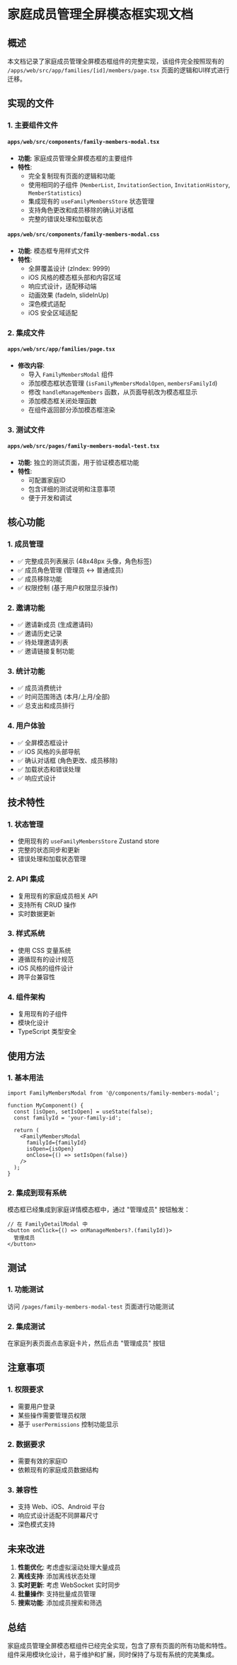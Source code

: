 # 家庭成员管理全屏模态框实现文档

## 概述

本文档记录了家庭成员管理全屏模态框组件的完整实现，该组件完全按照现有的 `/apps/web/src/app/families/[id]/members/page.tsx` 页面的逻辑和UI样式进行迁移。

## 实现的文件

### 1. 主要组件文件

#### `apps/web/src/components/family-members-modal.tsx`
- **功能**: 家庭成员管理全屏模态框的主要组件
- **特性**:
  - 完全复制现有页面的逻辑和功能
  - 使用相同的子组件 (`MemberList`, `InvitationSection`, `InvitationHistory`, `MemberStatistics`)
  - 集成现有的 `useFamilyMembersStore` 状态管理
  - 支持角色更改和成员移除的确认对话框
  - 完整的错误处理和加载状态

#### `apps/web/src/components/family-members-modal.css`
- **功能**: 模态框专用样式文件
- **特性**:
  - 全屏覆盖设计 (zIndex: 9999)
  - iOS 风格的模态框头部和内容区域
  - 响应式设计，适配移动端
  - 动画效果 (fadeIn, slideInUp)
  - 深色模式适配
  - iOS 安全区域适配

### 2. 集成文件

#### `apps/web/src/app/families/page.tsx`
- **修改内容**:
  - 导入 `FamilyMembersModal` 组件
  - 添加模态框状态管理 (`isFamilyMembersModalOpen`, `membersFamilyId`)
  - 修改 `handleManageMembers` 函数，从页面导航改为模态框显示
  - 添加模态框关闭处理函数
  - 在组件返回部分添加模态框渲染

### 3. 测试文件

#### `apps/web/src/pages/family-members-modal-test.tsx`
- **功能**: 独立的测试页面，用于验证模态框功能
- **特性**:
  - 可配置家庭ID
  - 包含详细的测试说明和注意事项
  - 便于开发和调试

## 核心功能

### 1. 成员管理
- ✅ 完整成员列表展示 (48x48px 头像，角色标签)
- ✅ 成员角色管理 (管理员 ↔ 普通成员)
- ✅ 成员移除功能
- ✅ 权限控制 (基于用户权限显示操作)

### 2. 邀请功能
- ✅ 邀请新成员 (生成邀请码)
- ✅ 邀请历史记录
- ✅ 待处理邀请列表
- ✅ 邀请链接复制功能

### 3. 统计功能
- ✅ 成员消费统计
- ✅ 时间范围筛选 (本月/上月/全部)
- ✅ 总支出和成员排行

### 4. 用户体验
- ✅ 全屏模态框设计
- ✅ iOS 风格的头部导航
- ✅ 确认对话框 (角色更改、成员移除)
- ✅ 加载状态和错误处理
- ✅ 响应式设计

## 技术特性

### 1. 状态管理
- 使用现有的 `useFamilyMembersStore` Zustand store
- 完整的状态同步和更新
- 错误处理和加载状态管理

### 2. API 集成
- 复用现有的家庭成员相关 API
- 支持所有 CRUD 操作
- 实时数据更新

### 3. 样式系统
- 使用 CSS 变量系统
- 遵循现有的设计规范
- iOS 风格的组件设计
- 跨平台兼容性

### 4. 组件架构
- 复用现有的子组件
- 模块化设计
- TypeScript 类型安全

## 使用方法

### 1. 基本用法

```tsx
import FamilyMembersModal from '@/components/family-members-modal';

function MyComponent() {
  const [isOpen, setIsOpen] = useState(false);
  const familyId = 'your-family-id';

  return (
    <FamilyMembersModal
      familyId={familyId}
      isOpen={isOpen}
      onClose={() => setIsOpen(false)}
    />
  );
}
```

### 2. 集成到现有系统

模态框已经集成到家庭详情模态框中，通过 "管理成员" 按钮触发：

```tsx
// 在 FamilyDetailModal 中
<button onClick={() => onManageMembers?.(familyId)}>
  管理成员
</button>
```

## 测试

### 1. 功能测试
访问 `/pages/family-members-modal-test` 页面进行功能测试

### 2. 集成测试
在家庭列表页面点击家庭卡片，然后点击 "管理成员" 按钮

## 注意事项

### 1. 权限要求
- 需要用户登录
- 某些操作需要管理员权限
- 基于 `userPermissions` 控制功能显示

### 2. 数据要求
- 需要有效的家庭ID
- 依赖现有的家庭成员数据结构

### 3. 兼容性
- 支持 Web、iOS、Android 平台
- 响应式设计适配不同屏幕尺寸
- 深色模式支持

## 未来改进

1. **性能优化**: 考虑虚拟滚动处理大量成员
2. **离线支持**: 添加离线状态处理
3. **实时更新**: 考虑 WebSocket 实时同步
4. **批量操作**: 支持批量成员管理
5. **搜索功能**: 添加成员搜索和筛选

## 总结

家庭成员管理全屏模态框组件已经完全实现，包含了原有页面的所有功能和特性。组件采用模块化设计，易于维护和扩展，同时保持了与现有系统的完美集成。
